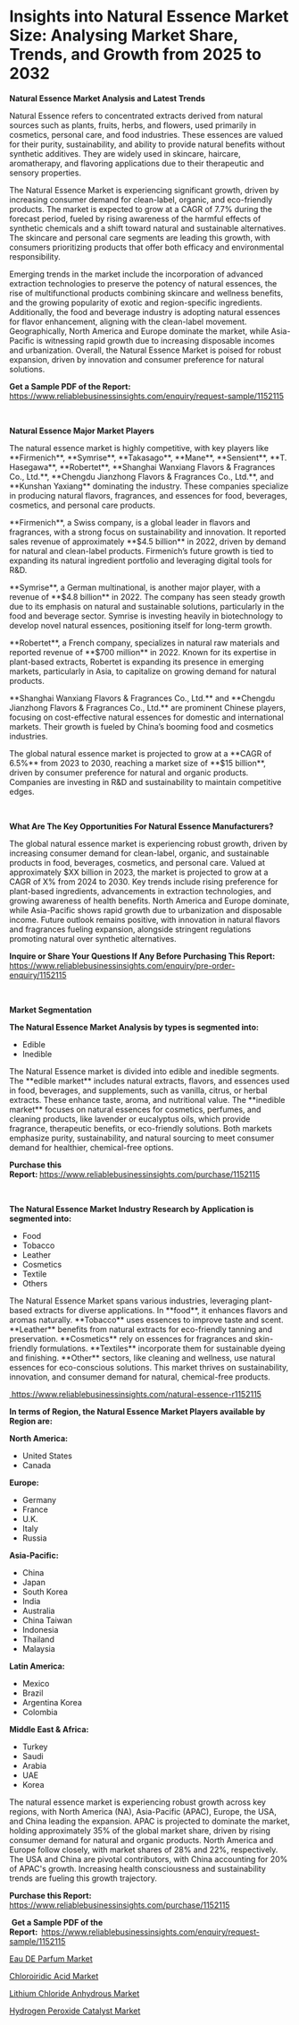 <p><h1>Insights into Natural Essence Market Size: Analysing Market Share, Trends, and Growth from 2025 to 2032</h1></p><p><strong>Natural Essence Market Analysis and Latest Trends</strong></p>
<p><p>Natural Essence refers to concentrated extracts derived from natural sources such as plants, fruits, herbs, and flowers, used primarily in cosmetics, personal care, and food industries. These essences are valued for their purity, sustainability, and ability to provide natural benefits without synthetic additives. They are widely used in skincare, haircare, aromatherapy, and flavoring applications due to their therapeutic and sensory properties.</p><p>The Natural Essence Market is experiencing significant growth, driven by increasing consumer demand for clean-label, organic, and eco-friendly products. The market is expected to grow at a CAGR of 7.7% during the forecast period, fueled by rising awareness of the harmful effects of synthetic chemicals and a shift toward natural and sustainable alternatives. The skincare and personal care segments are leading this growth, with consumers prioritizing products that offer both efficacy and environmental responsibility.</p><p>Emerging trends in the market include the incorporation of advanced extraction technologies to preserve the potency of natural essences, the rise of multifunctional products combining skincare and wellness benefits, and the growing popularity of exotic and region-specific ingredients. Additionally, the food and beverage industry is adopting natural essences for flavor enhancement, aligning with the clean-label movement. Geographically, North America and Europe dominate the market, while Asia-Pacific is witnessing rapid growth due to increasing disposable incomes and urbanization. Overall, the Natural Essence Market is poised for robust expansion, driven by innovation and consumer preference for natural solutions.</p></p>
<p><strong>Get a Sample PDF of the Report:&nbsp;</strong> <a href="https://www.reliablebusinessinsights.com/enquiry/request-sample/1152115?utm_campaign=1847&utm_medium=2&utm_source=Github&utm_content=ia&utm_term=25012025&utm_id=natural-essence">https://www.reliablebusinessinsights.com/enquiry/request-sample/1152115</a></p>
<p>&nbsp;</p>
<p><strong>Natural Essence Major Market Players</strong></p>
<p><p>The natural essence market is highly competitive, with key players like **Firmenich**, **Symrise**, **Takasago**, **Mane**, **Sensient**, **T. Hasegawa**, **Robertet**, **Shanghai Wanxiang Flavors & Fragrances Co., Ltd.**, **Chengdu Jianzhong Flavors & Fragrances Co., Ltd.**, and **Kunshan Yaxiang** dominating the industry. These companies specialize in producing natural flavors, fragrances, and essences for food, beverages, cosmetics, and personal care products.</p><p>**Firmenich**, a Swiss company, is a global leader in flavors and fragrances, with a strong focus on sustainability and innovation. It reported sales revenue of approximately **$4.5 billion** in 2022, driven by demand for natural and clean-label products. Firmenich’s future growth is tied to expanding its natural ingredient portfolio and leveraging digital tools for R&D.</p><p>**Symrise**, a German multinational, is another major player, with a revenue of **$4.8 billion** in 2022. The company has seen steady growth due to its emphasis on natural and sustainable solutions, particularly in the food and beverage sector. Symrise is investing heavily in biotechnology to develop novel natural essences, positioning itself for long-term growth.</p><p>**Robertet**, a French company, specializes in natural raw materials and reported revenue of **$700 million** in 2022. Known for its expertise in plant-based extracts, Robertet is expanding its presence in emerging markets, particularly in Asia, to capitalize on growing demand for natural products.</p><p>**Shanghai Wanxiang Flavors & Fragrances Co., Ltd.** and **Chengdu Jianzhong Flavors & Fragrances Co., Ltd.** are prominent Chinese players, focusing on cost-effective natural essences for domestic and international markets. Their growth is fueled by China’s booming food and cosmetics industries.</p><p>The global natural essence market is projected to grow at a **CAGR of 6.5%** from 2023 to 2030, reaching a market size of **$15 billion**, driven by consumer preference for natural and organic products. Companies are investing in R&D and sustainability to maintain competitive edges.</p></p>
<p>&nbsp;</p>
<p><strong>What Are The Key Opportunities For Natural Essence Manufacturers?</strong></p>
<p><p>The global natural essence market is experiencing robust growth, driven by increasing consumer demand for clean-label, organic, and sustainable products in food, beverages, cosmetics, and personal care. Valued at approximately $XX billion in 2023, the market is projected to grow at a CAGR of X% from 2024 to 2030. Key trends include rising preference for plant-based ingredients, advancements in extraction technologies, and growing awareness of health benefits. North America and Europe dominate, while Asia-Pacific shows rapid growth due to urbanization and disposable income. Future outlook remains positive, with innovation in natural flavors and fragrances fueling expansion, alongside stringent regulations promoting natural over synthetic alternatives.</p></p>
<p><strong>Inquire or Share Your Questions If Any Before Purchasing This Report:</strong> <a href="https://www.reliablebusinessinsights.com/enquiry/pre-order-enquiry/1152115?utm_campaign=1847&utm_medium=2&utm_source=Github&utm_content=ia&utm_term=25012025&utm_id=natural-essence">https://www.reliablebusinessinsights.com/enquiry/pre-order-enquiry/1152115</a></p>
<p>&nbsp;</p>
<p><strong>Market Segmentation</strong></p>
<p><strong>The Natural Essence Market Analysis by types is segmented into:</strong></p>
<p><ul><li>Edible</li><li>Inedible</li></ul></p>
<p><p>The Natural Essence market is divided into edible and inedible segments. The **edible market** includes natural extracts, flavors, and essences used in food, beverages, and supplements, such as vanilla, citrus, or herbal extracts. These enhance taste, aroma, and nutritional value. The **inedible market** focuses on natural essences for cosmetics, perfumes, and cleaning products, like lavender or eucalyptus oils, which provide fragrance, therapeutic benefits, or eco-friendly solutions. Both markets emphasize purity, sustainability, and natural sourcing to meet consumer demand for healthier, chemical-free options.</p></p>
<p><strong>Purchase this Report:&nbsp;</strong><a href="https://www.reliablebusinessinsights.com/purchase/1152115?utm_campaign=1847&utm_medium=2&utm_source=Github&utm_content=ia&utm_term=25012025&utm_id=natural-essence">https://www.reliablebusinessinsights.com/purchase/1152115</a></p>
<p>&nbsp;</p>
<p><strong>The Natural Essence Market Industry Research by Application is segmented into:</strong></p>
<p><ul><li>Food</li><li>Tobacco</li><li>Leather</li><li>Cosmetics</li><li>Textile</li><li>Others</li></ul></p>
<p><p>The Natural Essence Market spans various industries, leveraging plant-based extracts for diverse applications. In **food**, it enhances flavors and aromas naturally. **Tobacco** uses essences to improve taste and scent. **Leather** benefits from natural extracts for eco-friendly tanning and preservation. **Cosmetics** rely on essences for fragrances and skin-friendly formulations. **Textiles** incorporate them for sustainable dyeing and finishing. **Other** sectors, like cleaning and wellness, use natural essences for eco-conscious solutions. This market thrives on sustainability, innovation, and consumer demand for natural, chemical-free products.</p></p>
<p><a href="https://www.reliablebusinessinsights.com/natural-essence-r1152115?utm_campaign=1847&utm_medium=2&utm_source=Github&utm_content=ia&utm_term=25012025&utm_id=natural-essence">&nbsp;https://www.reliablebusinessinsights.com/natural-essence-r1152115</a></p>
<p><strong>In terms of Region, the Natural Essence Market Players available by Region are:</strong></p>
<p>
    <p> <strong> North America: </strong>
        <ul>
            <li>United States</li>
            <li>Canada</li>
        </ul>
        </p> 
    <p> <strong> Europe: </strong>
        <ul>
            <li>Germany</li>
            <li>France</li>
            <li>U.K.</li>
            <li>Italy</li>
            <li>Russia</li>
        </ul>
        </p> 
    <p> <strong> Asia-Pacific: </strong>
        <ul>
            <li>China</li>
            <li>Japan</li>
            <li>South Korea</li>
            <li>India</li>
            <li>Australia</li>
            <li>China Taiwan</li>
            <li>Indonesia</li>
            <li>Thailand</li>
            <li>Malaysia</li>
        </ul>
        </p> 
    <p> <strong> Latin America: </strong>
        <ul>
            <li>Mexico</li>
            <li>Brazil</li>
            <li>Argentina Korea</li>
            <li>Colombia</li>
        </ul>
        </p> 
    <p> <strong> Middle East & Africa: </strong>
        <ul>
            <li>Turkey</li>
            <li>Saudi</li>
            <li>Arabia</li>
            <li>UAE</li>
            <li>Korea</li>
        </ul>
    </p>
    </p>
<p><p>The natural essence market is experiencing robust growth across key regions, with North America (NA), Asia-Pacific (APAC), Europe, the USA, and China leading the expansion. APAC is projected to dominate the market, holding approximately 35% of the global market share, driven by rising consumer demand for natural and organic products. North America and Europe follow closely, with market shares of 28% and 22%, respectively. The USA and China are pivotal contributors, with China accounting for 20% of APAC's growth. Increasing health consciousness and sustainability trends are fueling this growth trajectory.</p></p>
<p><strong>Purchase this Report: </strong><a href="https://www.reliablebusinessinsights.com/purchase/1152115?utm_campaign=1847&utm_medium=2&utm_source=Github&utm_content=ia&utm_term=25012025&utm_id=natural-essence">https://www.reliablebusinessinsights.com/purchase/1152115</a></p>
<p>&nbsp;<strong>Get a Sample PDF of the Report:&nbsp;&nbsp;</strong><a href="https://www.reliablebusinessinsights.com/enquiry/request-sample/1152115?utm_campaign=1847&utm_medium=2&utm_source=Github&utm_content=ia&utm_term=25012025&utm_id=natural-essence">https://www.reliablebusinessinsights.com/enquiry/request-sample/1152115</a></p>
<p><strong></strong></p>
<p><p><a href="https://github.com/ezahdyre/Market-Research-Report-List-1/blob/main/eau-de-parfum-market.md?utm_campaign=1847&utm_medium=2&utm_source=Github&utm_content=ia&utm_term=25012025&utm_id=natural-essence">Eau DE Parfum Market</a></p><p><a href="https://github.com/tshumaalzlam0/Market-Research-Report-List-1/blob/main/chloroiridic-acid-market.md?utm_campaign=1847&utm_medium=2&utm_source=Github&utm_content=ia&utm_term=25012025&utm_id=natural-essence">Chloroiridic Acid Market</a></p><p><a href="https://github.com/dingharhouma/Market-Research-Report-List-1/blob/main/lithium-chloride-anhydrous-market.md?utm_campaign=1847&utm_medium=2&utm_source=Github&utm_content=ia&utm_term=25012025&utm_id=natural-essence">Lithium Chloride Anhydrous Market</a></p><p><a href="https://github.com/lessielawlis/Market-Research-Report-List-1/blob/main/hydrogen-peroxide-catalyst-market.md?utm_campaign=1847&utm_medium=2&utm_source=Github&utm_content=ia&utm_term=25012025&utm_id=natural-essence">Hydrogen Peroxide Catalyst Market</a></p></p>